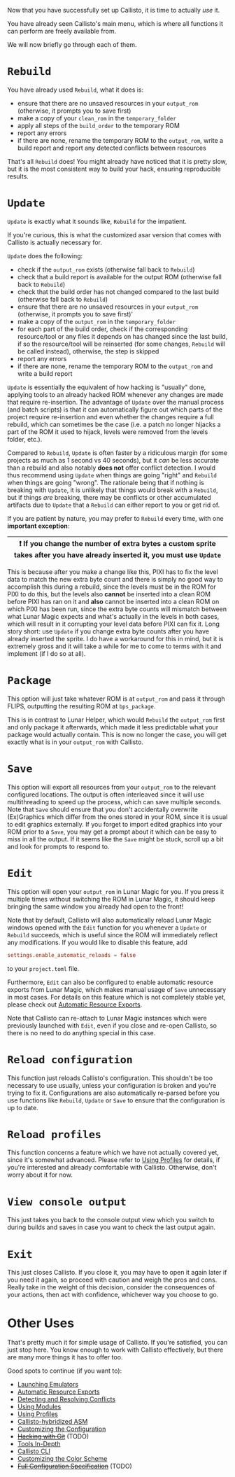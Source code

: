 Now that you have successfully set up Callisto, it is time to actually *use* it.

You have already seen Callisto's main menu, which is where all functions it can perform are freely available from.

We will now briefly go through each of them.

# `Rebuild`

You have already used `Rebuild`, what it does is:

- ensure that there are no unsaved resources in your `output_rom` (otherwise, it prompts you to save first)
- make a copy of your `clean_rom` in the `temporary_folder`
- apply all steps of the `build_order` to the temporary ROM
- report any errors
- if there are none, rename the temporary ROM to the `output_rom`, write a build report and report any detected conflicts between resources

That's all `Rebuild` does! You might already have noticed that it is pretty slow, but it is the most consistent way to build your hack, ensuring reproducible results.

# `Update`

`Update` is exactly what it sounds like, `Rebuild` for the impatient.

If you're curious, this is what the customized asar version that comes with Callisto is actually necessary for.

`Update` does the following:

- check if the `output_rom` exists (otherwise fall back to `Rebuild`)
- check that a build report is available for the output ROM (otherwise fall back to `Rebuild`)
- check that the build order has not changed compared to the last build (otherwise fall back to `Rebuild`)
- ensure that there are no unsaved resources in your `output_rom` (otherwise, it prompts you to save first)'
- make a copy of the `output_rom` in the `temporary_folder`
- for each part of the build order, check if the corresponding resource/tool or any files it depends on has changed since the last build, if so the resource/tool will be reinserted (for some changes, `Rebuild` will be called instead), otherwise, the step is skipped
- report any errors
- if there are none, rename the temporary ROM to the `output_rom` and write a build report

`Update` is essentially the equivalent of how hacking is "usually" done, applying tools to an already hacked ROM whenever any changes are made that require re-insertion. The advantage of `Update` over the manual process (and batch scripts) is that it can automatically figure out which parts of the project require re-insertion and even whether the changes require a full rebuild, which can sometimes be the case (i.e. a patch no longer hijacks a part of the ROM it used to hijack, levels were removed from the levels folder, etc.).

Compared to `Rebuild`, `Update` is often faster by a ridiculous margin (for some projects as much as 1 second vs 40 seconds), but it *can* be less accurate than a rebuild and also notably **does not** offer conflict detection. I would thus recommend using `Update` when things are going "right" and `Rebuild` when things are going "wrong". The rationale being that if nothing is breaking with `Update`, it is unlikely that things would break with a `Rebuild`, but if things *are* breaking, there may be conflicts or other accumulated artifacts due to `Update` that a `Rebuild` can either report to you or get rid of.

If you are patient by nature, you may prefer to `Rebuild` every time, with one **important exception**:

| :exclamation:  If you change the number of extra bytes a custom sprite takes **after you have already inserted it**, you **must** use `Update`|
|-----------------------------------------|

This is because after you make a change like this, PIXI has to fix the level data to match the new extra byte count and there is simply no good way to accomplish this during a rebuild, since the levels must be in the ROM for PIXI to do this, but the levels also **cannot** be inserted into a clean ROM before PIXI has ran on it and **also** cannot be inserted into a clean ROM on which PIXI has been run, since the extra byte counts will mismatch between what Lunar Magic expects and what's actually in the levels in both cases, which will result in it corrupting your level data before PIXI can fix it. Long story short: use `Update` if you change extra byte counts after you have already inserted the sprite. I do have a workaround for this in mind, but it is extremely gross and it will take a while for me to come to terms with it and implement (if I do so at all).

# `Package`

This option will just take whatever ROM is at `output_rom` and pass it through FLIPS, outputting the resulting ROM at `bps_package`.

This is in contrast to Lunar Helper, which would `Rebuild` the `output_rom` first and only package it afterwards, which made it less predictable what your package would actually contain. This is now no longer the case, you will get exactly what is in your `output_rom` with Callisto.

# `Save`

This option will export all resources from your `output_rom` to the relevant configured locations. The output is often interleaved since it will use multithreading to speed up the process, which can save multiple seconds. Note that `Save` should ensure that you don't accidentally overwrite (Ex)Graphics which differ from the ones stored in your ROM, since it is usual to edit graphics externally. If you forget to import edited graphics into your ROM prior to a `Save`, you may get a prompt about it which can be easy to miss in all the output. If it seems like the `Save` might be stuck, scroll up a bit and look for prompts to respond to.

# `Edit`

This option will open your `output_rom` in Lunar Magic for you. If you press it multiple times without switching the ROM in Lunar Magic, it should keep bringing the same window you already had open to the front!

Note that by default, Callisto will also automatically reload Lunar Magic windows opened with the `Edit` function for you whenever a `Update` or `Rebuild` succeeds, which is useful since the ROM will immediately reflect any modifications. If you would like to disable this feature, add

```toml
settings.enable_automatic_reloads = false
```

to your `project.toml` file.

Furthermore, `Edit` can also be configured to enable automatic resource exports from Lunar Magic, which makes manual usage of `Save` unnecessary in most cases. For details on this feature which is not completely stable yet, please check out [Automatic Resource Exports](Automatic-Resource-Exports).

Note that Callisto can re-attach to Lunar Magic instances which were previously launched with `Edit`, even if you close and re-open Callisto, so there is no need to do anything special in this case.

# `Reload configuration`

This function just reloads Callisto's configuration. This shouldn't be too necessary to use usually, unless your configuration is broken and you're trying to fix it. Configurations are also automatically re-parsed before you use functions like `Rebuild`, `Update` or `Save` to ensure that the configuration is up to date.

# `Reload profiles`

This function concerns a feature which we have not actually covered yet, since it's somewhat advanced. Please refer to [Using Profiles](Using-Profiles) for details, if you're interested and already comfortable with Callisto. Otherwise, don't worry about it for now.

# `View console output`

This just takes you back to the console output view which you switch to during builds and saves in case you want to check the last output again.

# `Exit`

This just closes Callisto. If you close it, you may have to open it again later if you need it again, so proceed with caution and weigh the pros and cons. Really take in the weight of this decision, consider the consequences of your actions, then act with confidence, whichever way you choose to go.

# Other Uses

That's pretty much it for simple usage of Callisto. If you're satisfied, you can just stop here. You know enough to work with Callisto effectively, but there are many more things it has to offer too.

Good spots to continue (if you want to):

- [Launching Emulators](Launching-Emulators)
- [Automatic Resource Exports](Automatic-Resource-Exports)
- [Detecting and Resolving Conflicts](Detecting-and-Resolving-Conflicts)
- [Using Modules](Using-Modules)
- [Using Profiles](Using-Profiles)
- [Callisto-hybridized ASM](Callisto‐hybridized-ASM)
- [Customizing the Configuration](Customizing-the-Configuration)
- ~~[Hacking with Git](Hacking-with-Git)~~ (TODO)
- [Tools In-Depth](https://github.com/Underrout/callisto/wiki/Tools-In%E2%80%90Depth)
- [Callisto CLI](Callisto-CLI)
- [Customizing the Color Scheme](Customizing-the-Color-Scheme)
- ~~[Full Configuration Specification](Full-Configuration-Specification)~~ (TODO)